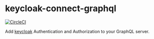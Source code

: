 # keycloak-connect-graphql

[![CircleCI](https://circleci.com/gh/aerogear/keycloak-connect-graphql.svg?style=svg)](https://circleci.com/gh/aerogear/keycloak-connect-graphql)

Add [keycloak](https://www.keycloak.org/) Authentication and Authorization to your GraphQL server.
